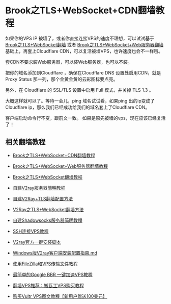 # Brook之TLS+WebSocket+CDN翻墙教程

如果你的VPS IP 被墙了，或者你直接连接VPS的速度不理想，可以试试基于 [Brook之TLS+WebSocket翻墙](v2ss/Brook%E4%B9%8BTLS+WebSocket%E7%BF%BB%E5%A2%99%E6%95%99%E7%A8%8B.md) 或者
[Brook之TLS+WebSocket+Web服务器翻墙](v2ss/Brook%E4%B9%8BTLS%2BWebSocket%2BWeb%E7%BF%BB%E5%A2%99%E6%95%99%E7%A8%8B.md) 基础上，再套上Cloudflare CDN，可以复活被墙VPS，也许速度也会不一样哦。  

套CDN不要求装Web服务器，可以装Web服务器，也可以不装。

把你的域名添加到Cloudflare ，确保在Cloudflare DNS 设置处启用CDN，就是Proxy Status 那一列，那个金黄金黄的云彩图标要点亮。

另外，在 Cloudflare 的 SSL/TLS 设置中启用 Full 模式，并关掉 TLS 1.3 。

大概这样就可以了。等待一会儿，ping 域名试试看，如果ping 出的ip变成了 Cloudflare ip，那么我们已经成功给我们的域名套上了Cloudflare CDN。

客户端启动命令行不变，跟前文一致。
如果是原先被墙的vps，现在应该已经复活了！

## 相关翻墙教程


* [Brook之TLS+WebSocket+CDN翻墙教程](v2ss/Brook%E4%B9%8BTLS%2BWebSocket%2BCDN%E7%BF%BB%E5%A2%99%E6%95%99%E7%A8%8B.md)

* [Brook之TLS+WebSocket+Web服务器翻墙教程](v2ss/Brook%E4%B9%8BTLS%2BWebSocket%2BWeb%E7%BF%BB%E5%A2%99%E6%95%99%E7%A8%8B.md)

* [Brook之TLS+WebSocket翻墙教程](v2ss/Brook%E4%B9%8BTLS%2BWebSocket%E7%BF%BB%E5%A2%99%E6%95%99%E7%A8%8B.md)

* <a href="https://github.com/bannedbook/fanqiang/blob/master/v2ss/%E8%87%AA%E5%BB%BAV2ray%E6%9C%8D%E5%8A%A1%E5%99%A8%E7%AE%80%E6%98%8E%E6%95%99%E7%A8%8B.md">自建V2ray服务器简明教程</a>

* <a href="https://github.com/bannedbook/fanqiang/blob/master/v2ss/%E8%87%AA%E5%BB%BAV2Ray%2BTLS%E7%BF%BB%E5%A2%99%E9%85%8D%E7%BD%AE%E6%96%B9%E6%B3%95.md">自建V2Ray+TLS翻墙配置方法</a>

* <a href="https://github.com/bannedbook/fanqiang/blob/master/v2ss/V2Ray%E4%B9%8BTLS%2BWebSocket%E7%BF%BB%E5%A2%99%E6%96%B9%E6%B3%95.md">V2Ray之TLS+WebSocket翻墙方法</a>

* <a title="自建Shadowsocks服务器简明教程" href="https://github.com/bannedbook/fanqiang/blob/master/v2ss/%E8%87%AA%E5%BB%BAShadowsocks%E6%9C%8D%E5%8A%A1%E5%99%A8%E7%AE%80%E6%98%8E%E6%95%99%E7%A8%8B.md">自建Shadowsocks服务器简明教程</a>

* <a title="SSH连接VPS教程" href="https://github.com/bannedbook/fanqiang/blob/master/v2ss/SSH%E8%BF%9E%E6%8E%A5VPS%E6%95%99%E7%A8%8B.md">SSH连接VPS教程</a>

* <a title="V2ray官方一键安装脚本" href="https://github.com/bannedbook/fanqiang/blob/master/v2ss/V2ray%E5%AE%98%E6%96%B9%E4%B8%80%E9%94%AE%E5%AE%89%E8%A3%85%E8%84%9A%E6%9C%AC.md">V2ray官方一键安装脚本</a>

* <a title="Windows版V2ray客户端安装配置指南" href="https://github.com/bannedbook/fanqiang/blob/master/v2ss/Windows%E7%89%88V2ray%E5%AE%A2%E6%88%B7%E7%AB%AF%E5%AE%89%E8%A3%85%E9%85%8D%E7%BD%AE%E6%8C%87%E5%8D%97.md">Windows版V2ray客户端安装配置指南.md</a>

* <a title="使用FileZilla和VPS传输文件教程" href="https://github.com/bannedbook/fanqiang/blob/master/v2ss/%E4%BD%BF%E7%94%A8FileZilla%E5%92%8CVPS%E4%BC%A0%E8%BE%93%E6%96%87%E4%BB%B6%E6%95%99%E7%A8%8B.md">使用FileZilla和VPS传输文件教程</a>

* <a title="最简单的Google BBR 一键加速VPS教程" href="https://github.com/bannedbook/fanqiang/blob/master/v2ss/%E6%9C%80%E7%AE%80%E5%8D%95%E7%9A%84Google%20BBR%20%E4%B8%80%E9%94%AE%E5%8A%A0%E9%80%9FVPS%E6%95%99%E7%A8%8B.md">最简单的Google BBR 一键加速VPS教程</a>

* <a title="翻墙VPS推荐：搬瓦工VPS购买教程" href="https://github.com/bannedbook/fanqiang/blob/master/v2ss/%E7%BF%BB%E5%A2%99VPS%E6%8E%A8%E8%8D%90%EF%BC%9A%E6%90%AC%E7%93%A6%E5%B7%A5VPS%E8%B4%AD%E4%B9%B0%E6%95%99%E7%A8%8B.md">翻墙VPS推荐：搬瓦工VPS购买教程</a>

* <a  href="https://github.com/bannedbook/fanqiang/blob/master/v2ss/%E8%B4%AD%E4%B9%B0Vultr%20VPS%E5%9B%BE%E6%96%87%E6%95%99%E7%A8%8B.md">购买Vultr VPS图文教程【新用户赠送100美元】</a>
